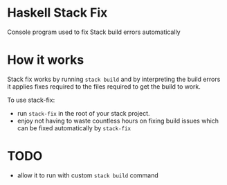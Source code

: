 # Haskell Stack Fix

Console program used to fix Stack build errors automatically

# How it works

Stack fix works by running `stack build` and by interpreting the build errors it applies fixes required to the files required to get the build to work.

To use stack-fix:

* run `stack-fix` in the root of your stack project.
* enjoy not having to waste countless hours on fixing build issues which can be fixed automatically by `stack-fix`

# TODO

* allow it to run with custom `stack build` command